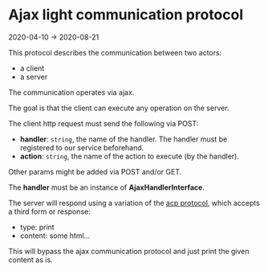 Ajax light communication protocol
================
2020-04-10 -> 2020-08-21




This protocol describes the communication between two actors:

- a client
- a server

The communication operates via ajax.

The goal is that the client can execute any operation on the server.




The client http request must send the following via POST:

- **handler**: `string`, the name of the handler. The handler must be registered to our service beforehand.
- **action**: `string`, the name of the action to execute (by the handler). 



Other params might be added via POST and/or GET. 



The **handler** must be an instance of **AjaxHandlerInterface**.


The server will respond using a variation of the [acp protocol](https://github.com/lingtalfi/AjaxCommunicationProtocol),
which accepts a third form or response:


- type: print    
- content: some html...


This will bypass the ajax communication protocol and just print the given content as is.

